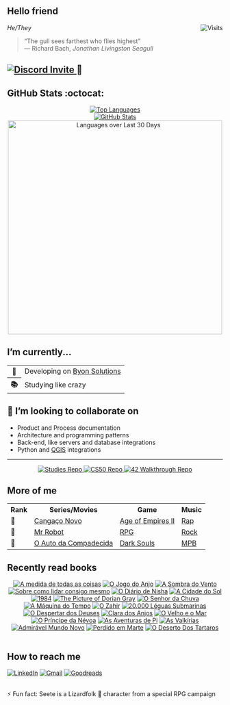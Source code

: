 <h2>Hello friend</h2>
<a href="https://visitor-badge.laobi.icu/badge?page_id=see7e.visitor-badge&title=Visits">
    <img src="https://visitor-badge.laobi.icu/badge?page_id=see7e.visitor-badge&title=Visits" align="right" alt="Visits">
</a>
<p><em>He/They</em></p>
<blockquote>
    “The gull sees farthest who flies highest”<br>
    — Richard Bach, <em>Jonathan Livingston Seagull</em>
</blockquote>
<h2>
    <a href="https://discord.gg/tEVUKXgbUw">
        <img src="https://dcbadge.vercel.app/api/server/tEVUKXgbUw" alt="Discord Invite">
    </a> 🤖
</h2>

<h2>GitHub Stats :octocat:</h2>

<div align="center">
    <a href="https://github.com/anuraghazra/github-readme-stats">
        <img src="https://gh-readme-stats-sandy-six.vercel.app/api/top-langs/?username=see7e&count_private=true&layout=compact&theme=radical" alt="Top Languages">
    </a>
    <br>
    <a href="https://github.com/anuraghazra/github-readme-stats">
        <img src="https://gh-readme-stats-sandy-six.vercel.app/api?username=see7e&count_private=true&show_icons=true&theme=radical" alt="GitHub Stats">
    </a>
    <br>
    <img src="https://wakatime.com/share/@see7e/d8a5df34-155b-4b10-9e53-0343fa739552.svg" alt="Languages over Last 30 Days" width="500px">
</div>

<h2>I’m currently...</h2>
<table align="center">
    <tr>
        <th>🔭</th>
        <td>Developing on <a href="https://www.byonsolutions.com/">Byon Solutions</a></td>
    </tr>
    <tr>
        <th>📚</th>
        <td>Studying like crazy</td>
    </tr>
</table>

<h2>🤝 I’m looking to collaborate on</h2>
<ul>
    <li>Product and Process documentation</li>
    <li>Architecture and programming patterns</li>
    <li>Back-end, like servers and database integrations</li>
    <li>Python and <a href="https://github.com/qgis/QGIS">QGIS</a> integrations</li>
</ul>

<hr>

<div align="center">
    <a href="https://github.com/see7e/studies">
        <img src="https://gh-readme-stats-sandy-six.vercel.app/api/pin/?username=see7e&repo=studies&theme=radical" alt="Studies Repo">
    </a>
    <a href="https://github.com/see7e/cs50x">
        <img src="https://gh-readme-stats-sandy-six.vercel.app/api/pin/?username=see7e&repo=cs50x&theme=radical" alt="CS50 Repo">
    </a>
    <a href="https://github.com/see7e/42_Walkthrugh">
        <img src="https://gh-readme-stats-sandy-six.vercel.app/api/pin/?username=see7e&repo=42_Walkthrugh&theme=radical" alt="42 Walkthrough Repo">
    </a>
</div>

<h2>More of me</h2>
<table align="center">
    <tr>
        <th>Rank</th>
        <th>Series/Movies</th>
        <th>Game</th>
        <th>Music</th>
    </tr>
    <tr>
        <td>🥇</td>
        <td><a href="https://www.imdb.com/title/tt27208330/">Cangaço Novo</a></td>
        <td><a href="https://www.ageofempires.com/games/aoeiide/">Age of Empires II</a></td>
        <td><a href="https://open.spotify.com/playlist/1JRfaHt2BJRudsIX4KgWXY">Rap</a></td>
    </tr>
    <tr>
        <td>🥈</td>
        <td><a href="https://www.imdb.com/title/tt4158110/">Mr Robot</a></td>
        <td><a href="https://en.wikipedia.org/wiki/Role-playing_game">RPG</a></td>
        <td><a href="https://open.spotify.com/playlist/37i9dQZF1EQpj7X7UK8OOF">Rock</a></td>
    </tr>
    <tr>
        <td>🥉</td>
        <td><a href="https://www.imdb.com/title/tt0271383/">O Auto da Compadecida</a></td>
        <td><a href="https://en.wikipedia.org/wiki/Dark_Souls">Dark Souls</a></td>
        <td><a href="https://open.spotify.com/playlist/3Jnc8tKbg6B7nZy0K5lCem">MPB</a></td>
    </tr>
</table>

<h2>Recently read books</h2>
<div align="center">
<a title="A medida de todas as coisas" rel="nofollow" href="https://www.goodreads.com/book/show/40732889-a-medida-de-todas-as-coisas"><img alt="A medida de todas as coisas" border="0" src="https://i.gr-assets.com/images/S/compressed.photo.goodreads.com/books/1530893407l/40732889._SX50_.jpg" /></a>
<a title="O Jogo do Anjo (O Cemitério dos Livros Esquecidos #2)" rel="nofollow" href="https://www.goodreads.com/book/show/6217158-o-jogo-do-anjo"><img alt="O Jogo do Anjo" border="0" src="https://i.gr-assets.com/images/S/compressed.photo.goodreads.com/books/1434040182l/6217158._SY75_.jpg" /></a>
<a title="A Sombra do Vento" rel="nofollow" href="https://www.goodreads.com/book/show/12015154-a-sombra-do-vento"><img alt="A Sombra do Vento" border="0" src="https://i.gr-assets.com/images/S/compressed.photo.goodreads.com/books/1310424016l/12015154._SY75_.jpg" /></a>
<a title="Sobre como lidar consigo mesmo" rel="nofollow" href="https://www.goodreads.com/book/show/175412614-sobre-como-lidar-consigo-mesmo"><img alt="Sobre como lidar consigo mesmo" border="0" src="https://i.gr-assets.com/images/S/compressed.photo.goodreads.com/books/1686195602l/175412614._SY75_.jpg" /></a>
<a title="O Diário de Nisha" rel="nofollow" href="https://www.goodreads.com/book/show/52979432-o-di-rio-de-nisha"><img alt="O Diário de Nisha" border="0" src="https://i.gr-assets.com/images/S/compressed.photo.goodreads.com/books/1562082758l/52979432._SX50_SY75_.jpg" /></a>
<a title="A Cidade do Sol" rel="nofollow" href="https://www.goodreads.com/book/show/6336093-a-cidade-do-sol"><img alt="A Cidade do Sol" border="0" src="https://i.gr-assets.com/images/S/compressed.photo.goodreads.com/books/1370992390l/6336093._SY75_.jpg" /></a>
<a title="1984" rel="nofollow" href="https://www.goodreads.com/book/show/61439040-1984"><img alt="1984" border="0" src="https://i.gr-assets.com/images/S/compressed.photo.goodreads.com/books/1657781256l/61439040._SX50_.jpg" /></a>
<a title="The Picture of Dorian Gray (Amazon Classics Edition)" rel="nofollow" href="https://www.goodreads.com/book/show/31206946-the-picture-of-dorian-gray"><img alt="The Picture of Dorian Gray" border="0" src="https://i.gr-assets.com/images/S/compressed.photo.goodreads.com/books/1469337036l/31206946._SY75_.jpg" /></a>
<a title="O Senhor da Chuva" rel="nofollow" href="https://www.goodreads.com/book/show/5213956-o-senhor-da-chuva"><img alt="O Senhor da Chuva" border="0" src="https://i.gr-assets.com/images/S/compressed.photo.goodreads.com/books/1224865416l/5213956._SY75_.jpg" /></a>
<a title="A Máquina do Tempo" rel="nofollow" href="https://www.goodreads.com/book/show/6321390-a-m-quina-do-tempo"><img alt="A Máquina do Tempo" border="0" src="https://i.gr-assets.com/images/S/compressed.photo.goodreads.com/books/1379889184l/6321390._SY75_.jpg" /></a>
<a title="O Zahir" rel="nofollow" href="https://www.goodreads.com/book/show/49656.O_Zahir"><img alt="O Zahir" border="0" src="https://i.gr-assets.com/images/S/compressed.photo.goodreads.com/books/1361292065l/49656._SY75_.jpg" /></a>
<a title="20.000 Léguas Submarinas (Clássicos da Literatura em BD, #15)" rel="nofollow" href="https://www.goodreads.com/book/show/61376380-20-000-l-guas-submarinas"><img alt="20.000 Léguas Submarinas" border="0" src="https://i.gr-assets.com/images/S/compressed.photo.goodreads.com/books/1656663255l/61376380._SX50_.jpg" /></a>
<a title="O Despertar dos Deuses" rel="nofollow" href="https://www.goodreads.com/book/show/17796322-o-despertar-dos-deuses"><img alt="O Despertar dos Deuses" border="0" src="https://i.gr-assets.com/images/S/compressed.photo.goodreads.com/books/1365897229l/17796322._SX50_.jpg" /></a>
<a title="Clara dos Anjos" rel="nofollow" href="https://www.goodreads.com/book/show/6584084-clara-dos-anjos"><img alt="Clara dos Anjos" border="0" src="https://i.gr-assets.com/images/S/compressed.photo.goodreads.com/books/1246481483l/6584084._SX50_.jpg" /></a>
<a title="O Velho e o Mar" rel="nofollow" href="https://www.goodreads.com/book/show/6385157-o-velho-e-o-mar"><img alt="O Velho e o Mar" border="0" src="https://i.gr-assets.com/images/S/compressed.photo.goodreads.com/books/1292867695l/6385157._SY75_.jpg" /></a>
<a title="O Príncipe da Névoa (Niebla, #1)" rel="nofollow" href="https://www.goodreads.com/book/show/17257992-o-pr-ncipe-da-n-voa"><img alt="O Príncipe da Névoa" border="0" src="https://i.gr-assets.com/images/S/compressed.photo.goodreads.com/books/1369920648l/17257992._SX50_.jpg" /></a>
<a title="As Aventuras de Pi" rel="nofollow" href="https://www.goodreads.com/book/show/17185708-as-aventuras-de-pi"><img alt="As Aventuras de Pi" border="0" src="https://i.gr-assets.com/images/S/compressed.photo.goodreads.com/books/1366215017l/17185708._SY75_.jpg" /></a>
<a title="As Valkírias" rel="nofollow" href="https://www.goodreads.com/book/show/6379113-as-valk-rias"><img alt="As Valkírias" border="0" src="https://i.gr-assets.com/images/S/compressed.photo.goodreads.com/books/1557060886l/6379113._SY75_.jpg" /></a>
<a title="Admirável Mundo Novo" rel="nofollow" href="https://www.goodreads.com/book/show/18812820-admir-vel-mundo-novo"><img alt="Admirável Mundo Novo" border="0" src="https://i.gr-assets.com/images/S/compressed.photo.goodreads.com/books/1582223481l/18812820._SY75_.jpg" /></a>
<a title="Perdido em Marte" rel="nofollow" href="https://www.goodreads.com/book/show/23298852-perdido-em-marte"><img alt="Perdido em Marte" border="0" src="https://i.gr-assets.com/images/S/compressed.photo.goodreads.com/books/1412272150l/23298852._SX50_.jpg" /></a>
<a title="O Deserto Dos Tartaros (Portuguese Edition of Il Deserto Dei Tartari)" rel="nofollow" href="https://www.goodreads.com/book/show/141774522-o-deserto-dos-tartaros"><img alt="O Deserto Dos Tartaros" border="0" src="https://i.gr-assets.com/images/S/compressed.photo.goodreads.com/books/1695131173l/141774522._SX50_.jpg" /></a>
</div>

<br>

<h2>How to reach me</h2>

[![LinkedIn](https://img.shields.io/badge/linkedin-%230077B5.svg?style=for-the-badge&logo=linkedin&logoColor=white)](https://www.linkedin.com/in/gabryelnobrega/)
[![Gmail](https://img.shields.io/badge/Gmail-D14836?style=for-the-badge&logo=gmail&logoColor=white)](mailto:gabryelster@gmail.com)
[![Goodreads](https://img.shields.io/badge/Goodreads-F3F1EA?style=for-the-badge&logo=goodreads&logoColor=372213)](https://www.goodreads.com/user/show/181720969-gabryel-n-brega)

<br>
⚡ Fun fact: Seete is a Lizardfolk 🐊 character from a special RPG campaign
